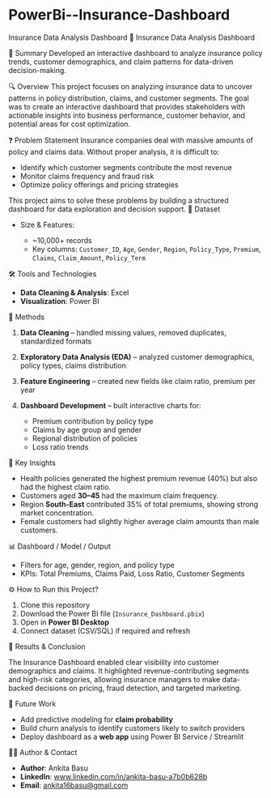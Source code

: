 # PowerBi--Insurance-Dashboard
Insurance Data Analysis Dashboard
🏦 Insurance Data Analysis Dashboard

🔹 Summary
Developed an interactive dashboard to analyze insurance policy trends, customer demographics, and claim patterns for data-driven decision-making.

 🔍 Overview
This project focuses on analyzing insurance data to uncover patterns in policy distribution, claims, and customer segments. The goal was to create an interactive dashboard that provides stakeholders with actionable insights into business performance, customer behavior, and potential areas for cost optimization.

❓ Problem Statement
Insurance companies deal with massive amounts of policy and claims data. Without proper analysis, it is difficult to:
* Identify which customer segments contribute the most revenue
* Monitor claims frequency and fraud risk
* Optimize policy offerings and pricing strategies

This project aims to solve these problems by building a structured dashboard for data exploration and decision support.
📂 Dataset

* Size & Features:

  * \~10,000+ records
  * Key columns: `Customer_ID`, `Age`, `Gender`, `Region`, `Policy_Type`, `Premium`, `Claims`, `Claim_Amount`, `Policy_Term`

 🛠️ Tools and Technologies

* **Data Cleaning & Analysis**: Excel
* **Visualization**: Power BI 

🧩 Methods
1. **Data Cleaning** – handled missing values, removed duplicates, standardized formats
2. **Exploratory Data Analysis (EDA)** – analyzed customer demographics, policy types, claims distribution
3. **Feature Engineering** – created new fields like claim ratio, premium per year
4. **Dashboard Development** – built interactive charts for:

   * Premium contribution by policy type
   * Claims by age group and gender
   * Regional distribution of policies
   * Loss ratio trends

🔑 Key Insights
* Health policies generated the highest premium revenue (40%) but also had the highest claim ratio.
* Customers aged **30–45** had the maximum claim frequency.
* Region **South-East** contributed 35% of total premiums, showing strong market concentration.
* Female customers had slightly higher average claim amounts than male customers.

 📊 Dashboard / Model / Output

* Filters for age, gender, region, and policy type
* KPIs: Total Premiums, Claims Paid, Loss Ratio, Customer Segments

 ⚙️ How to Run this Project?

1. Clone this repository
2. Download the Power BI file (`Insurance_Dashboard.pbix`)
3. Open in **Power BI Desktop**
4. Connect dataset (CSV/SQL) if required and refresh

📌 Results & Conclusion

The Insurance Dashboard enabled clear visibility into customer demographics and claims. It highlighted revenue-contributing segments and high-risk categories, allowing insurance managers to make data-backed decisions on pricing, fraud detection, and targeted marketing.

🚀 Future Work

* Add predictive modeling for **claim probability**
* Build churn analysis to identify customers likely to switch providers
* Deploy dashboard as a **web app** using Power BI Service / Streamlit

 👩‍💻 Author & Contact

* **Author**: Ankita Basu
* **LinkedIn**: www.linkedin.com/in/ankita-basu-a7b0b628b
* **Email**: ankita16basu@gmail.com

